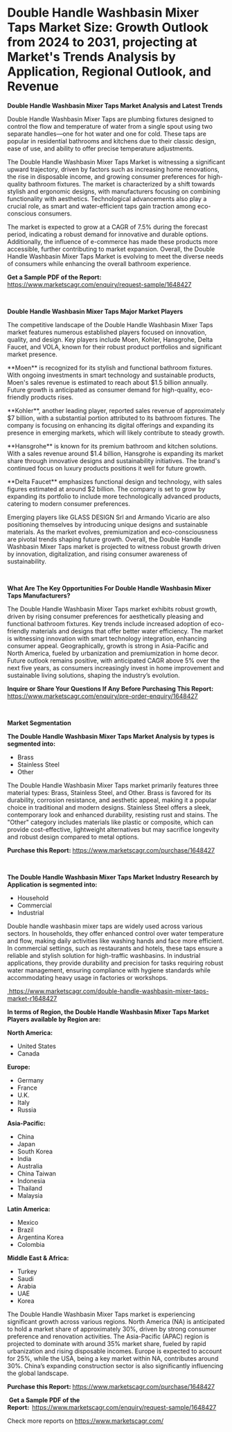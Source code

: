 <p><h1>Double Handle Washbasin Mixer Taps Market Size: Growth Outlook from 2024 to 2031, projecting at Market's Trends Analysis by Application, Regional Outlook, and Revenue</h1></p><p><strong>Double Handle Washbasin Mixer Taps Market Analysis and Latest Trends</strong></p>
<p><p>Double Handle Washbasin Mixer Taps are plumbing fixtures designed to control the flow and temperature of water from a single spout using two separate handles—one for hot water and one for cold. These taps are popular in residential bathrooms and kitchens due to their classic design, ease of use, and ability to offer precise temperature adjustments.</p><p>The Double Handle Washbasin Mixer Taps Market is witnessing a significant upward trajectory, driven by factors such as increasing home renovations, the rise in disposable income, and growing consumer preferences for high-quality bathroom fixtures. The market is characterized by a shift towards stylish and ergonomic designs, with manufacturers focusing on combining functionality with aesthetics. Technological advancements also play a crucial role, as smart and water-efficient taps gain traction among eco-conscious consumers.</p><p>The market is expected to grow at a CAGR of 7.5% during the forecast period, indicating a robust demand for innovative and durable options. Additionally, the influence of e-commerce has made these products more accessible, further contributing to market expansion. Overall, the Double Handle Washbasin Mixer Taps Market is evolving to meet the diverse needs of consumers while enhancing the overall bathroom experience.</p></p>
<p><strong>Get a Sample PDF of the Report:&nbsp;</strong> <a href="https://www.marketscagr.com/enquiry/request-sample/1648427?utm_campaign=1944&utm_medium=2&utm_source=Github&utm_content=ia&utm_term=29122024&utm_id=double-handle-washbasin-mixer-taps">https://www.marketscagr.com/enquiry/request-sample/1648427</a></p>
<p>&nbsp;</p>
<p><strong>Double Handle Washbasin Mixer Taps Major Market Players</strong></p>
<p><p>The competitive landscape of the Double Handle Washbasin Mixer Taps market features numerous established players focused on innovation, quality, and design. Key players include Moen, Kohler, Hansgrohe, Delta Faucet, and VOLA, known for their robust product portfolios and significant market presence.</p><p>**Moen** is recognized for its stylish and functional bathroom fixtures. With ongoing investments in smart technology and sustainable products, Moen's sales revenue is estimated to reach about $1.5 billion annually. Future growth is anticipated as consumer demand for high-quality, eco-friendly products rises.</p><p>**Kohler**, another leading player, reported sales revenue of approximately $7 billion, with a substantial portion attributed to its bathroom fixtures. The company is focusing on enhancing its digital offerings and expanding its presence in emerging markets, which will likely contribute to steady growth.</p><p>**Hansgrohe** is known for its premium bathroom and kitchen solutions. With a sales revenue around $1.4 billion, Hansgrohe is expanding its market share through innovative designs and sustainability initiatives. The brand's continued focus on luxury products positions it well for future growth.</p><p>**Delta Faucet** emphasizes functional design and technology, with sales figures estimated at around $2 billion. The company is set to grow by expanding its portfolio to include more technologically advanced products, catering to modern consumer preferences.</p><p>Emerging players like GLASS DESIGN Srl and Armando Vicario are also positioning themselves by introducing unique designs and sustainable materials. As the market evolves, premiumization and eco-consciousness are pivotal trends shaping future growth. Overall, the Double Handle Washbasin Mixer Taps market is projected to witness robust growth driven by innovation, digitalization, and rising consumer awareness of sustainability.</p></p>
<p>&nbsp;</p>
<p><strong>What Are The Key Opportunities For Double Handle Washbasin Mixer Taps Manufacturers?</strong></p>
<p><p>The Double Handle Washbasin Mixer Taps market exhibits robust growth, driven by rising consumer preferences for aesthetically pleasing and functional bathroom fixtures. Key trends include increased adoption of eco-friendly materials and designs that offer better water efficiency. The market is witnessing innovation with smart technology integration, enhancing consumer appeal. Geographically, growth is strong in Asia-Pacific and North America, fueled by urbanization and premiumization in home decor. Future outlook remains positive, with anticipated CAGR above 5% over the next five years, as consumers increasingly invest in home improvement and sustainable living solutions, shaping the industry’s evolution.</p></p>
<p><strong>Inquire or Share Your Questions If Any Before Purchasing This Report:</strong> <a href="https://www.marketscagr.com/enquiry/pre-order-enquiry/1648427?utm_campaign=1944&utm_medium=2&utm_source=Github&utm_content=ia&utm_term=29122024&utm_id=double-handle-washbasin-mixer-taps">https://www.marketscagr.com/enquiry/pre-order-enquiry/1648427</a></p>
<p>&nbsp;</p>
<p><strong>Market Segmentation</strong></p>
<p><strong>The Double Handle Washbasin Mixer Taps Market Analysis by types is segmented into:</strong></p>
<p><ul><li>Brass</li><li>Stainless Steel</li><li>Other</li></ul></p>
<p><p>The Double Handle Washbasin Mixer Taps market primarily features three material types: Brass, Stainless Steel, and Other. Brass is favored for its durability, corrosion resistance, and aesthetic appeal, making it a popular choice in traditional and modern designs. Stainless Steel offers a sleek, contemporary look and enhanced durability, resisting rust and stains. The "Other" category includes materials like plastic or composite, which can provide cost-effective, lightweight alternatives but may sacrifice longevity and robust design compared to metal options.</p></p>
<p><strong>Purchase this Report:&nbsp;</strong><a href="https://www.marketscagr.com/purchase/1648427?utm_campaign=1944&utm_medium=2&utm_source=Github&utm_content=ia&utm_term=29122024&utm_id=double-handle-washbasin-mixer-taps">https://www.marketscagr.com/purchase/1648427</a></p>
<p>&nbsp;</p>
<p><strong>The Double Handle Washbasin Mixer Taps Market Industry Research by Application is segmented into:</strong></p>
<p><ul><li>Household</li><li>Commercial</li><li>Industrial</li></ul></p>
<p><p>Double handle washbasin mixer taps are widely used across various sectors. In households, they offer enhanced control over water temperature and flow, making daily activities like washing hands and face more efficient. In commercial settings, such as restaurants and hotels, these taps ensure a reliable and stylish solution for high-traffic washbasins. In industrial applications, they provide durability and precision for tasks requiring robust water management, ensuring compliance with hygiene standards while accommodating heavy usage in factories or workshops.</p></p>
<p><a href="https://www.marketscagr.com/double-handle-washbasin-mixer-taps-market-r1648427?utm_campaign=1944&utm_medium=2&utm_source=Github&utm_content=ia&utm_term=29122024&utm_id=double-handle-washbasin-mixer-taps">&nbsp;https://www.marketscagr.com/double-handle-washbasin-mixer-taps-market-r1648427</a></p>
<p><strong>In terms of Region, the Double Handle Washbasin Mixer Taps Market Players available by Region are:</strong></p>
<p>
    <p> <strong> North America: </strong>
        <ul>
            <li>United States</li>
            <li>Canada</li>
        </ul>
        </p> 
    <p> <strong> Europe: </strong>
        <ul>
            <li>Germany</li>
            <li>France</li>
            <li>U.K.</li>
            <li>Italy</li>
            <li>Russia</li>
        </ul>
        </p> 
    <p> <strong> Asia-Pacific: </strong>
        <ul>
            <li>China</li>
            <li>Japan</li>
            <li>South Korea</li>
            <li>India</li>
            <li>Australia</li>
            <li>China Taiwan</li>
            <li>Indonesia</li>
            <li>Thailand</li>
            <li>Malaysia</li>
        </ul>
        </p> 
    <p> <strong> Latin America: </strong>
        <ul>
            <li>Mexico</li>
            <li>Brazil</li>
            <li>Argentina Korea</li>
            <li>Colombia</li>
        </ul>
        </p> 
    <p> <strong> Middle East & Africa: </strong>
        <ul>
            <li>Turkey</li>
            <li>Saudi</li>
            <li>Arabia</li>
            <li>UAE</li>
            <li>Korea</li>
        </ul>
    </p>
    </p>
<p><p>The Double Handle Washbasin Mixer Taps market is experiencing significant growth across various regions. North America (NA) is anticipated to hold a market share of approximately 30%, driven by strong consumer preference and renovation activities. The Asia-Pacific (APAC) region is projected to dominate with around 35% market share, fueled by rapid urbanization and rising disposable incomes. Europe is expected to account for 25%, while the USA, being a key market within NA, contributes around 30%. China’s expanding construction sector is also significantly influencing the global landscape.</p></p>
<p><strong>Purchase this Report: </strong><a href="https://www.marketscagr.com/purchase/1648427?utm_campaign=1944&utm_medium=2&utm_source=Github&utm_content=ia&utm_term=29122024&utm_id=double-handle-washbasin-mixer-taps">https://www.marketscagr.com/purchase/1648427</a></p>
<p>&nbsp;<strong>Get a Sample PDF of the Report:&nbsp;&nbsp;</strong><a href="https://www.marketscagr.com/enquiry/request-sample/1648427?utm_campaign=1944&utm_medium=2&utm_source=Github&utm_content=ia&utm_term=29122024&utm_id=double-handle-washbasin-mixer-taps">https://www.marketscagr.com/enquiry/request-sample/1648427</a></p>
<p><strong></strong></p>
<p>Check more reports on <a href="https://www.marketscagr.com/?utm_campaign=1944&utm_medium=2&utm_source=Github&utm_content=ia&utm_term=29122024&utm_id=double-handle-washbasin-mixer-taps">https://www.marketscagr.com/</a></p>